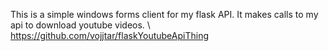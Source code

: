 This is a simple windows forms client for my flask API. It makes calls to my api to download youtube videos. \ https://github.com/vojjtar/flaskYoutubeApiThing

